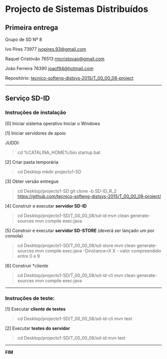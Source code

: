 # Projecto de Sistemas Distribuídos #

## Primeira entrega ##

Grupo de SD Nº 8

Ivo Pires 		73977	ivopires.93@gmail.com

Raquel Cristóvão 	76513	rmcristovao@gmail.com

João Ferreira 		76390	joaof94@hotmail.com



Repositório:
[tecnico-softeng-distsys-2015/T_00_00_08-project](https://github.com/tecnico-softeng-distsys-2015/T_00_00_08-project/)


-------------------------------------------------------------------------------

## Serviço SD-ID 

### Instruções de instalação 

[0] Iniciar sistema operativo
Iniciar o Windows


[1] Iniciar servidores de apoio

JUDDI:
> cd %CATALINA_HOME%/bin
> startup.bat

[2] Criar pasta temporária

> cd Desktop
> mkdir projecto1-SD

[3] Obter versão entregue

> cd Desktop/projecto1-SD
> git clone -b SD-ID_R_2 https://github.com/tecnico-softeng-distsys-2015/T_00_00_08-project/


[4] Construir e executar **servidor SD-ID**

> cd Desktop/projecto1-SD/T_00_00_08/sd-id
> mvn clean generate-sources
> mvn compile exec:java 

[5] Construir e executar **servidor SD-STORE**
(deverá ser lançado um por consola)

> cd Desktop/projecto1-SD/T_00_00_08/sd-store
> mvn clean generate-sources
> mvn compile exec:java -Dinstance=X 
X - valor compreendido entre 0 e 9


[6] Construir **cliente*

> cd Desktop/projecto1-SD/T_00_00_08/sd-id-cli
> mvn clean generate-sources
> mvn compile exec:java


-------------------------------------------------------------------------------

### Instruções de teste: ###


[1] Executar **cliente de testes**

> cd Desktop/projecto1-SD/T_00_00_08/sd-id-cli
> mvn test


[2] Executar **testes do servidor**

> cd Desktop/projecto1-SD/T_00_00_08/sd-id
> mvn test


-------------------------------------------------------------------------------
**FIM**